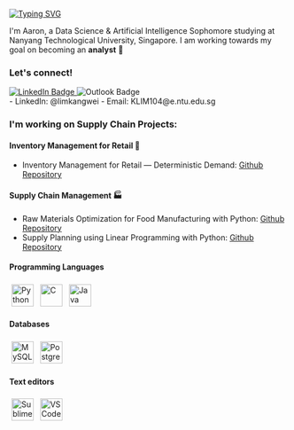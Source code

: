 [![Typing SVG](https://readme-typing-svg.herokuapp.com/?lines=Greetings!😇)](https://git.io/typing-svg)

I'm Aaron, a Data Science & Artificial Intelligence Sophomore studying at Nanyang Technological University, Singapore. I am working towards my goal on becoming an **analyst** 🚀

### Let's connect! 
<div id="badges">
  <a href="https://www.linkedin.com/in/lim-kang-wei"> <img src="https://img.shields.io/badge/LinkedIn-blue?style=for-the-badge&logo=linkedin&logoColor=white" alt="LinkedIn Badge"/> </a>
  
  <img src="https://img.shields.io/badge/YouTube-red?style=for-the-badge&logo=youtube&logoColor=white" alt="Outlook Badge"/>
</div>
- LinkedIn: @limkangwei
- Email: KLIM104@e.ntu.edu.sg

### I'm working on Supply Chain Projects:
#### Inventory Management for Retail 🛒
- Inventory Management for Retail — Deterministic Demand: [Github Repository](https://github.com/lordAaron0121/Supply-Chain-Optimization/tree/main/Inventory%20Management%20for%20Retail%20%E2%80%94%20Deterministic%20Demand)

#### Supply Chain Management 🏭
- Raw Materials Optimization for Food Manufacturing with Python: [Github Repository](https://github.com/lordAaron0121/Supply-Chain-Optimization/tree/main/Raw%20Materials%20Optimization%20for%20Food%20Manufacturing)
- Supply Planning using Linear Programming with Python: [Github Repository](https://github.com/lordAaron0121/Supply-Chain-Optimization/tree/main/Supply%20Planning%20using%20Linear%20Programming)

#### Programming Languages
<p align="left">
<img src="https://github.com/yurijserrano/Github-Profile-Readme-Logos/blob/master/programming%20languages/python.svg" alt="Python" height="40" style="vertical-align:top; margin:4px">
<img src= "https://github.com/yurijserrano/Github-Profile-Readme-Logos/blob/master/programming%20languages/c.svg" alt="C" height="40" style="vertical-align:top; margin:4px">
<img src="https://github.com/yurijserrano/Github-Profile-Readme-Logos/blob/master/programming%20languages/java.svg" alt="Java" height="40" style="vertical-align:top; margin:4px">
</p>

#### Databases
<p align="left">
<img src="https://github.com/yurijserrano/Github-Profile-Readme-Logos/blob/master/databases/mysql.svg" alt="MySQL" height="40" style="vertical-align:top; margin:4px">
<img src="https://github.com/yurijserrano/Github-Profile-Readme-Logos/blob/master/databases/postgresql.svg" alt="PostgreSQL" height="40" style="vertical-align:top; margin:4px">
</p>

#### Text editors
<p align="left">
<img src="https://github.com/yurijserrano/Github-Profile-Readme-Logos/blob/master/text%20editors/sublime.svg" alt="Sublime" height="40" style="vertical-align:top; margin:4px">
<img src="https://github.com/yurijserrano/Github-Profile-Readme-Logos/blob/master/text%20editors/vscode.svg" alt="VS Code" height="40" style="vertical-align:top; margin:4px">
</p>
